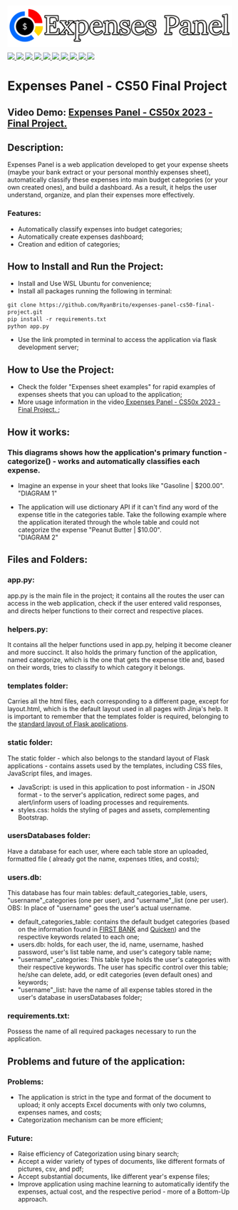 ![Application Banner](banner.png)

<div align="left" style="margin-top: -1%">
    <a href="https://www.python.org/">
        <image src="https://img.shields.io/badge/Python-FFD43B?style=for-the-badge&logo=python&logoColor=blue">
    </a>
    <a href="https://flask.palletsprojects.com/en/2.3.x/">
        <image src="https://img.shields.io/badge/flask-%23000.svg?style=for-the-badge&logo=flask&logoColor=white">
    </a>
    <a href="https://www.sqlite.org/index.html">
        <image src="https://img.shields.io/badge/sqlite-%2307405e.svg?style=for-the-badge&logo=sqlite&logoColor=white">
    </a>
    <a href="https://www.w3.org/html/">
        <image src="https://img.shields.io/badge/HTML5-E34F26?style=for-the-badge&logo=html5&logoColor=white">
    </a>
    <a href="https://www.w3.org/Style/CSS/Overview.en.html">
        <image src="https://img.shields.io/badge/CSS3-1572B6?style=for-the-badge&logo=css3&logoColor=white">
    </a>
    <a href="https://developer.mozilla.org/en-US/docs/Web/JavaScript">
        <image src="https://img.shields.io/badge/JavaScript-323330?style=for-the-badge&logo=javascript&logoColor=F7DF1E">
    </a>
    <a href="https://getbootstrap.com/">
        <image src="https://img.shields.io/badge/Bootstrap-563D7C?style=for-the-badge&logo=bootstrap&logoColor=white">
    </a>
    <a href="https://www.json.org/json-en.html">
        <image src="https://img.shields.io/badge/json-5E5C5C?style=for-the-badge&logo=json&logoColor=white">
    </a>
    <a href="https://matplotlib.org/">
        <image src="https://img.shields.io/badge/Matplotlib-%23ffffff.svg?style=for-the-badge&logo=Matplotlib&logoColor=black">
    </a>
    <a href="https://pandas.pydata.org/">
        <image src="https://img.shields.io/badge/pandas-%23150458.svg?style=for-the-badge&logo=pandas&logoColor=white">
    </a>
</div>

# Expenses Panel - CS50 Final Project
## Video Demo: [ Expenses Panel - CS50x 2023 - Final Project. ](https://www.youtube.com/watch?v=-oqbUjXRCGQ)
## Description:
Expenses Panel is a web application developed to get your expense sheets (maybe your bank extract or your personal monthly expenses sheet), automatically classify these expenses into main budget categories (or your own created ones), and build a dashboard. As a result, it helps the user understand, organize, and plan their expenses more effectively.

### Features:
* Automatically classify expenses into budget categories;
* Automatically create expenses dashboard;
* Creation and edition of categories;

## How to Install and Run the Project:
* Install and Use WSL Ubuntu for convenience;
* Install all packages running the following in terminal:
```
git clone https://github.com/RyanBrito/expenses-panel-cs50-final-project.git
pip install -r requirements.txt
python app.py
```
* Use the link prompted in terminal to access the application via flask development server;

## How to Use the Project:
* Check the folder "Expenses sheet examples" for rapid examples of expenses sheets that you can upload to the application;
* More usage information in the video[ Expenses Panel - CS50x 2023 - Final Project. ](https://www.youtube.com/watch?v=-oqbUjXRCGQ);

## How it works:
### This diagrams shows how the application's primary function - categorize() - works and automatically classifies each expense.
* Imagine an expense in your sheet that looks like "Gasoline | $200.00".<br>
"DIAGRAM 1"

* The application will use dictionary API  if it can't find any word of the expense title in the categories table. Take the following example where the application iterated through the whole table and could not categorize the expense "Peanut Butter | $10.00".<br>
"DIAGRAM 2"

## Files and Folders:
### app.py:
 app.py is the main file in the project; it contains all the routes the user can access in the web application, check if the user entered valid responses, and directs helper functions to their correct and respective places.

### helpers.py:
 It contains all the helper functions used in app.py, helping it become cleaner and more succinct. It also holds the primary function of the application, named categorize, which is the one that gets the expense title and, based on their words, tries to classify to which category it belongs.

### templates folder:
 Carries all the html files, each corresponding to a different page, except for layout.html, which is the default layout used in all pages with Jinja's help. It is important to remember that the templates folder is required, belonging to the [standard layout of Flask applications](https://flask.palletsprojects.com/en/2.3.x/tutorial/layout/).

### static folder:
The static folder - which also belongs to the standard layout of Flask applications - contains assets used by the templates, including CSS files, JavaScript files, and images.
* JavaScript: is used in this application to post information - in JSON format - to the server's application, redirect some pages, and alert/inform users of loading processes and requirements.
* styles.css: holds the styling of pages and assets, complementing Bootstrap.

### usersDatabases folder:
Have a database for each user, where each table store an uploaded, formatted file ( already got the name, expenses titles, and costs);

### users.db:
 This database has four main tables: default_categories_table, users, "username"_categories (one per user), and "username"_list (one per user). OBS: In place of "username" goes the user's actual username.
 * default_categories_table: contains the default budget categories (based on the information found in [FIRST BANK](https://localfirstbank.com/article/budgeting-101-personal-budget-categories/) and [Quicken](https://www.quicken.com/blog/budget-categories/)) and the respective keywords related to each one;
 * users.db: holds, for each user, the id, name, username, hashed password, user's list table name, and user's category table name;
 * "username"_categories: This table type holds the user's categories with their respective keywords. The user has specific control over this table; he/she can delete, add, or edit categories (even default ones) and keywords;
 * "username"_list: have the name of all expense tables stored in the user's database in usersDatabases folder;

### requirements.txt:
Possess the name of all required packages necessary to run the application.

## Problems and future of the application:
### Problems:
* The application is strict in the type and format of the document to upload; it only accepts Excel documents with only two columns, expenses names, and costs;
* Categorization mechanism can be more efficient;
### Future:
* Raise efficiency of Categorization using binary search;
* Accept a wider variety of types of documents, like different formats of pictures, csv, and pdf;
* Accept substantial documents, like different year's expense files;
* Improve application using machine learning to automatically identify the expenses, actual cost, and the respective period - more of a Bottom-Up approach.